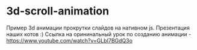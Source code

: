 # 3d-scroll-animation
Пример 3d анимации прокрутки слайдов на нативном js. Презентация наших котов :)
Ссылка на орининальный урок по созданию анимации - https://www.youtube.com/watch?v=GLbI7BGdQ3o